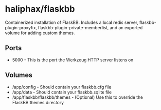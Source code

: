 # haliphax/flaskbb

Containerized installation of FlaskBB. Includes a local redis server, flaskbb-plugin-proxyfix, flaskbb-plugin-private-memberlist, and an exported volume for adding custom themes.

## Ports

- 5000 - This is the port the Werkzeug HTTP server listens on

## Volumes

- /app/config - Should contain your flaskbb.cfg file
- /app/data - Should contain your flaskbb.sqlite file
- /app/flaskbb/flaskbb/themes - (Optional) Use this to override the FlaskBB themes directory
